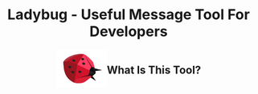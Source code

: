 <h1 style="text-align: center;">Ladybug - Useful Message Tool For Developers</h1>
<div style="text-align: center; display: flex; justify-content: center;">
  <img style="width:20%" src="./md-assets/ladybug.png" alt="Ladybug">
  <h2>What Is This Tool?</h2>
</div>